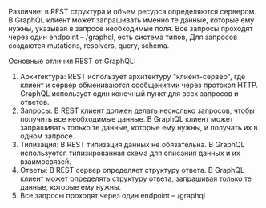Различие: в REST структура и объем ресурса определяются сервером. В GraphQL клиент может запрашивать именно те данные, которые ему нужны, указывая в запросе необходимые поля. Все запросы проходят через один endpoint – /graphql, есть система типов, Для запросов создаются mutations, resolvers, query, schema.

Основные отличия REST от GraphQL:

1. Архитектура: REST использует архитектуру "клиент-сервер", где клиент и сервер обмениваются сообщениями через протокол HTTP. GraphQL использует один конечный пункт для всех запросов и ответов.
2. Запросы: В REST клиент должен делать несколько запросов, чтобы получить все необходимые данные. В GraphQL клиент может запрашивать только те данные, которые ему нужны, и получать их в одном запросе.
3. Типизация: В REST типизация данных не обязательна. В GraphQL используется типизированная схема для описания данных и их взаимосвязей.
4. Ответы: В REST сервер определяет структуру ответа. В GraphQL клиент может определять структуру ответа, запрашивая только те данные, которые ему нужны.
5. Все запросы проходят через один endpoint – /graphql